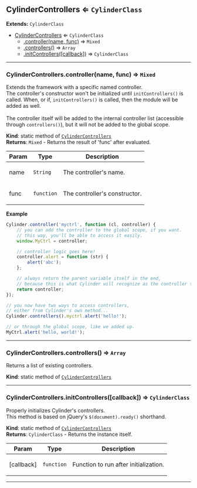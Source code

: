 <a name="module_CylinderControllers"></a>

## CylinderControllers ⇐ <code>CylinderClass</code>
**Extends:** <code>CylinderClass</code>  

* [CylinderControllers](#module_CylinderControllers) ⇐ <code>CylinderClass</code>
    * [.controller(name, func)](#module_CylinderControllers.controller) ⇒ <code>Mixed</code>
    * [.controllers()](#module_CylinderControllers.controllers) ⇒ <code>Array</code>
    * [.initControllers([callback])](#module_CylinderControllers.initControllers) ⇒ <code>CylinderClass</code>


* * *

<a name="module_CylinderControllers.controller"></a>

### CylinderControllers.controller(name, func) ⇒ <code>Mixed</code>
Extends the framework with a specific named controller.<br />The controller's constructor won't be initialized until <code>initControllers()</code> is called.When, or if, <code>initControllers()</code> is called, then the module will be added as well.<br /><br />The controller itself will be added to the internal controller list(accessible through <code>controllers()</code>), but it will not be added to the global scope.

**Kind**: static method of <code>[CylinderControllers](#module_CylinderControllers)</code>  
**Returns**: <code>Mixed</code> - Returns the result of 'func' after evaluated.  
<table>
  <thead>
    <tr>
      <th>Param</th><th>Type</th><th>Description</th>
    </tr>
  </thead>
  <tbody>
<tr>
    <td>name</td><td><code>String</code></td><td><p>The controller&#39;s name.</p>
</td>
    </tr><tr>
    <td>func</td><td><code>function</code></td><td><p>The controller&#39;s constructor.</p>
</td>
    </tr>  </tbody>
</table>

**Example**  
```js
Cylinder.controller('myctrl', function (cl, controller) {    // you can add the controller to the global scope, if you want.    // this way, you'll be able to access it easily.    window.MyCtrl = controller;    // controller logic goes here!    controller.alert = function (str) {        alert('abc');    };    // always return the parent variable itself in the end,    // because this is what Cylinder will recognize as the controller to add.    return controller;});// you now have two ways to access controllers,// either from Cylinder's own method...Cylinder.controllers().myctrl.alert('hello!');// or through the global scope, like we added up.MyCtrl.alert('hello, world!');
```

* * *

<a name="module_CylinderControllers.controllers"></a>

### CylinderControllers.controllers() ⇒ <code>Array</code>
Returns a list of existing controllers.

**Kind**: static method of <code>[CylinderControllers](#module_CylinderControllers)</code>  

* * *

<a name="module_CylinderControllers.initControllers"></a>

### CylinderControllers.initControllers([callback]) ⇒ <code>CylinderClass</code>
Properly initializes Cylinder's controllers.<br />This method is based on jQuery's <code>$(document).ready()</code> shorthand.

**Kind**: static method of <code>[CylinderControllers](#module_CylinderControllers)</code>  
**Returns**: <code>CylinderClass</code> - Returns the instance itself.  
<table>
  <thead>
    <tr>
      <th>Param</th><th>Type</th><th>Description</th>
    </tr>
  </thead>
  <tbody>
<tr>
    <td>[callback]</td><td><code>function</code></td><td><p>Function to run after initialization.</p>
</td>
    </tr>  </tbody>
</table>


* * *

